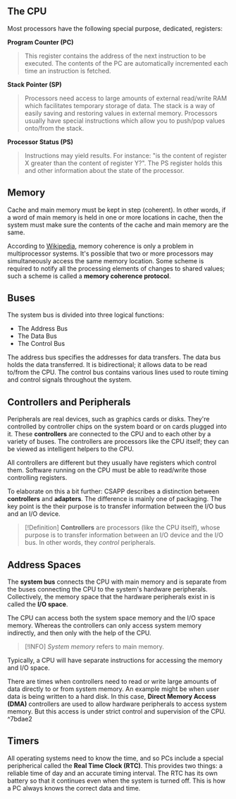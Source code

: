 ```toc
```

## The CPU
Most processors have the following special purpose, dedicated, registers:

**Program Counter (PC)**
> This register contains the address of the next instruction to be executed. The contents of the PC are automatically incremented each time an instruction is fetched.

**Stack Pointer (SP)**
> Processors need access to large amounts of external read/write RAM which facilitates temporary storage of data. The stack is a way of easily saving and restoring values in external memory. Processors usually have special instructions which allow you to push/pop values onto/from the stack.

**Processor Status (PS)**
> Instructions may yield results. For instance: "is the content of register X greater than the content of register Y?". The PS register holds this and other information about the state of the processor.

## Memory
Cache and main memory must be kept in step (coherent). In other words, if a word of main memory is held in one or more locations in cache, then the system must make sure the contents of the cache and main memory are the same. 

According to [Wikipedia](https://en.wikipedia.org/wiki/Memory_coherence), memory coherence is only a problem in multiprocessor systems. It's possible that two or more processors may simultaneously access the same memory location. Some scheme is required to notify all the processing elements of changes to shared values; such a scheme is called a **memory coherence protocol**.

## Buses
The system bus is divided into three logical functions:

* The Address Bus
* The Data Bus
* The Control Bus

The address bus specifies the addresses for data transfers.
The data bus holds the data transferred. It is bidirectional; it allows data to be read to/from the CPU.
The control bus contains various lines used to route timing and control signals throughout the system.

## Controllers and Peripherals
Peripherals are real devices, such as graphics cards or disks. They're controlled by controller chips on the system board or on cards plugged into it. These **controllers** are connected to the CPU and to each other by a variety of buses. The controllers are processors like the CPU itself; they can be viewed as intelligent helpers to the CPU.

All controllers are different but they usually have registers which control them. Software running on the CPU must be able to read/write those controlling registers.

To elaborate on this a bit further: CSAPP describes a distinction between **controllers** and **adapters**. The difference is mainly one of packaging. The key point is the their purpose is to transfer information between the I/O bus and an I/O device.

> [!Definition]
> **Controllers** are processors (like the CPU itself), whose purpose is to transfer information between an I/O device and the I/O bus. In other words, they *control* peripherals.

## Address Spaces
The **system bus** connects the CPU with main memory and is separate from the buses connecting the CPU to the system's hardware peripherals. Collectively, the memory space that the hardware peripherals exist in is called the **I/O space**.

The CPU can access both the system space memory and the I/O space memory. Whereas the controllers can only access system memory indirectly, and then only with the help of the CPU.

> [!INFO]
> *System memory* refers to main memory.

Typically, a CPU will have separate instructions for accessing the memory and I/O space.

There are times when controllers need to read or write large amounts of data directly to or from system memory. An example might be when user data is being written to a hard disk. In this case, **Direct Memory Access (DMA)** controllers are used to allow hardware peripherals to access system memory. But this access is under strict control and supervision of the CPU. ^7bdae2

## Timers
All operating systems need to know the time, and so PCs include a special peripherical called the **Real Time Clock (RTC)**. This provides two things: a reliable time of day and an accurate timing interval.
The RTC has its own battery so that it continues even when the system is turned off. This is how a PC always knows the correct data and time.